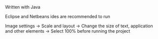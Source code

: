 Written with Java

Eclipse and Netbeans ides are recommended to run

Image settings -> Scale and layout -> Change the size of text, application and other elements -> Select 100% before running the project
